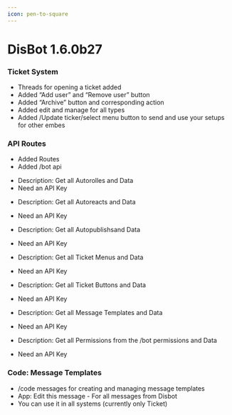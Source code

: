 ```yaml
---
icon: pen-to-square
---
```


# DisBot 1.6.0b27

### Ticket System

* Threads for opening a ticket added&#x20;
* Added “Add user” and “Remove user” button&#x20;
* Added “Archive” button and corresponding action&#x20;
* Added edit and manage for all types&#x20;
* Added /Update ticker/select menu button to send and use your setups for other embes

### API Routes

* Added Routes&#x20;
* Added /bot api

- Description: Get all Autorolles and Data
- Need an API Key&#x20;

* Description: Get all Autoreacts and Data
* Need an API Key&#x20;

* Description: Get all Autopublishsand Data
* Need an API Key&#x20;

* Description: Get all Ticket Menus and Data
* Need an API Key&#x20;

* Description: Get all Ticket Buttons and Data
* Need an API Key&#x20;

* Description: Get all Message Templates and Data
* Need an API Key&#x20;

* Description: Get all Permissions from the /bot permissions and Data
* Need an API Key&#x20;

### Code: Message Templates

* /code messages for creating and managing message templates&#x20;
* App: Edit this message - For all messages from Disbot&#x20;
* You can use it in all systems (currently only Ticket)










